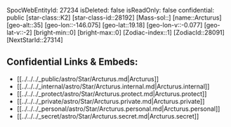 ﻿---
location: [19.18,-146.075,35]
type: Star
tags:
- astro/Star

---
SpocWebEntityId: 27234
isDeleted: false
isReadOnly: false
confidential: public
[star-class::K2]
[star-class-id::28192]
[Mass-sol::]
[name::Arcturus]
[geo-alt::35]
[geo-lon::-146.075]
[geo-lat::19.18]
[geo-lon-v::-0.077]
[geo-lat-v::-2]
[bright-min::0]
[bright-max::0]
[Zodiac-index::1]
[ZodiacId::28091]
[NextStarId::27314]



## Confidential Links & Embeds: 
- [[../../../_public/astro/Star/Arcturus.md|Arcturus]] 
- [[../../../_internal/astro/Star/Arcturus.internal.md|Arcturus.internal]] 
- [[../../../_protect/astro/Star/Arcturus.protect.md|Arcturus.protect]] 
- [[../../../_private/astro/Star/Arcturus.private.md|Arcturus.private]] 
- [[../../../_personal/astro/Star/Arcturus.personal.md|Arcturus.personal]] 
- [[../../../_secret/astro/Star/Arcturus.secret.md|Arcturus.secret]]

